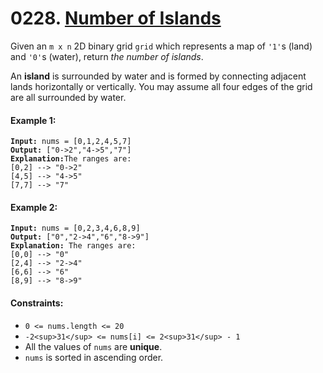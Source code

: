 # 0228. [Number of Islands](https://leetcode.com/problems/number-of-islands/)

Given an `m x n` 2D binary grid `grid` which represents a map of `'1'`s (land) and `'0'`s (water), return _the number of islands_.

An **island** is surrounded by water and is formed by connecting adjacent lands horizontally or vertically. You may assume all four edges of the grid are all surrounded by water.

#### Example 1:

<pre><code><strong>Input:</strong> nums = [0,1,2,4,5,7]
<strong>Output:</strong> ["0->2","4->5","7"]
<strong>Explanation:</strong>The ranges are:
[0,2] --> "0->2"
[4,5] --> "4->5"
[7,7] --> "7"</code></pre>

#### Example 2:

<pre><code><strong>Input:</strong> nums = [0,2,3,4,6,8,9]
<strong>Output:</strong> ["0","2->4","6","8->9"]
<strong>Explanation:</strong> The ranges are:
[0,0] --> "0"
[2,4] --> "2->4"
[6,6] --> "6"
[8,9] --> "8->9"</code></pre>

#### Constraints:

- `0 <= nums.length <= 20`
- `-2<sup>31</sup> <= nums[i] <= 2<sup>31</sup> - 1`
- All the values of `nums` are **unique**.
- `nums` is sorted in ascending order.
